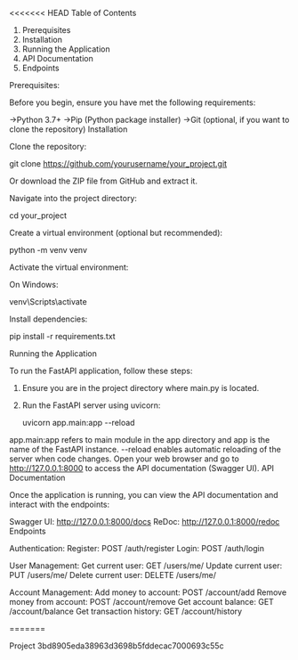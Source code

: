 <<<<<<< HEAD Table of Contents

1. Prerequisites
2. Installation
3. Running the Application
4. API Documentation
5. Endpoints
   
Prerequisites:

Before you begin, ensure you have met the following requirements:

->Python 3.7+
->Pip (Python package installer)
->Git (optional, if you want to clone the repository)
Installation

Clone the repository:

git clone https://github.com/yourusername/your_project.git

Or download the ZIP file from GitHub and extract it.

Navigate into the project directory:

cd your_project

Create a virtual environment (optional but recommended):

python -m venv venv

Activate the virtual environment:

On Windows:

venv\Scripts\activate

Install dependencies:

pip install -r requirements.txt

Running the Application

To run the FastAPI application, follow these steps:

1. Ensure you are in the project directory where main.py is located.

2. Run the FastAPI server using uvicorn:

    uvicorn app.main:app --reload

app.main:app refers to main module in the app directory and app is the name of the FastAPI instance.
--reload enables automatic reloading of the server when code changes.
Open your web browser and go to http://127.0.0.1:8000 to access the API documentation (Swagger UI).
API Documentation

Once the application is running, you can view the API documentation and interact with the endpoints:

Swagger UI: http://127.0.0.1:8000/docs
ReDoc: http://127.0.0.1:8000/redoc
Endpoints

Authentication:
Register: POST /auth/register
Login: POST /auth/login


User Management:
Get current user: GET /users/me/
Update current user: PUT /users/me/
Delete current user: DELETE /users/me/


Account Management:
Add money to account: POST /account/add 
Remove money from account: POST /account/remove 
Get account balance: GET /account/balance
Get transaction history: GET /account/history

=======

Project
3bd8905eda38963d3698b5fddecac7000693c55c
